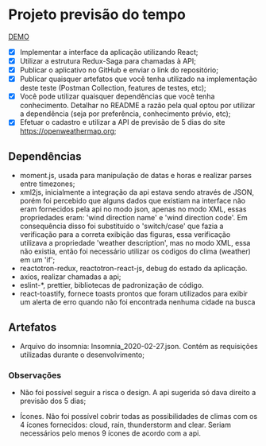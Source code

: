 # Projeto previsão do tempo

[DEMO](https://angeloprevisaodotempo.surge.sh/)

-   [x] Implementar a interface da aplicação utilizando React;
-   [x] Utilizar a estrutura Redux-Saga para chamadas à API;
-   [x] Publicar o aplicativo no GitHub e enviar o link do repositório;
-   [x] Publicar quaisquer artefatos que você tenha utilizado na implementação deste teste (Postman Collection, features de testes, etc);
-   [x] Você pode utilizar quaisquer dependências que você tenha conhecimento. Detalhar no README a razão pela qual optou por utilizar a dependência (seja por preferência, conhecimento prévio, etc);
-   [x] Efetuar o cadastro e utilizar a API de previsão de 5 dias do site https://openweathermap.org;

## Dependências

-   moment.js, usada para manipulação de datas e horas e realizar parses entre timezones;
-   xml2js, inicialmente a integração da api estava sendo através de JSON, porém foi percebido que alguns dados que existiam na interface não eram fornecidos pela api no modo json, apenas no modo XML, essas propriedades eram: 'wind direction name' e 'wind direction code'. Em consequência disso foi substituído o 'switch/case' que fazia a verificação para a correta exibição das figuras, essa verificação utilizava a propriedade 'weather description', mas no modo XML, essa não existia, então foi necessário utilizar os codigos do clima (weather) em um 'if';
-   reactotron-redux, reactotron-react-js, debug do estado da aplicação.
-   axios, realizar chamadas a api;
-   eslint-\*, prettier, bibliotecas de padronização de código.
-   react-toastify, fornece toasts prontos que foram utilizados para exibir um alerta de erro quando não foi encontrada nenhuma cidade na busca

## Artefatos

-   Arquivo do insomnia: Insomnia_2020-02-27.json. Contém as requisições utilizadas durante o desenvolvimento;

### Observações

-   Não foi possível seguir a risca o design. A api sugerida só dava direito a previsão dos 5 dias;

-   Ícones. Não foi possível cobrir todas as possibilidades de climas com os 4 ícones fornecidos: cloud, rain, thunderstorm and clear. Seriam necessários pelo menos 9 ícones de acordo com a api.
